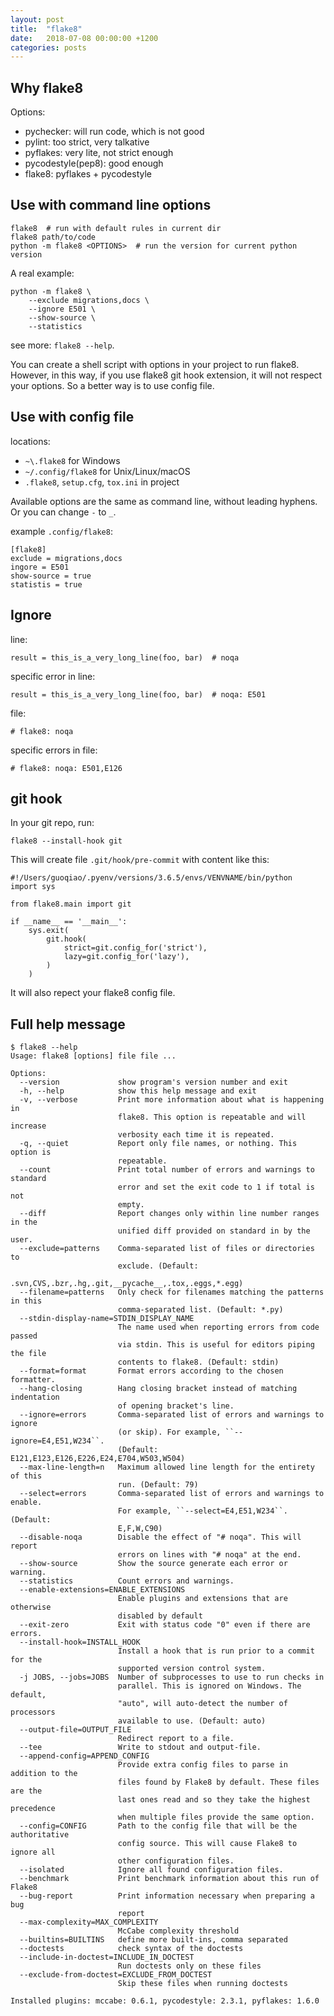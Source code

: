 ```yaml
---
layout: post
title:  "flake8"
date:   2018-07-08 00:00:00 +1200
categories: posts
---
```


## Why flake8

Options:

- pychecker: will run code, which is not good
- pylint: too strict, very talkative
- pyflakes: very lite, not strict enough
- pycodestyle(pep8): good enough
- flake8: pyflakes + pycodestyle

## Use with command line options

    flake8  # run with default rules in current dir
    flake8 path/to/code
    python -m flake8 <OPTIONS>  # run the version for current python version

A real example:

    python -m flake8 \
        --exclude migrations,docs \
        --ignore E501 \
        --show-source \
        --statistics

see more: `flake8 --help`.

You can create a shell script with options in your project to run flake8.
However, in this way, if you use flake8 git hook extension, it will not respect
your options. So a better way is to use config file.

## Use with config file

locations:

- `~\.flake8` for Windows
- `~/.config/flake8` for Unix/Linux/macOS
- `.flake8`, `setup.cfg`, `tox.ini` in project

Available options are the same as command line, without leading hyphens.
Or you can change `-` to `_`.

example `.config/flake8`:

    [flake8]
    exclude = migrations,docs
    ingore = E501
    show-source = true
    statistis = true


## Ignore

line:

    result = this_is_a_very_long_line(foo, bar)  # noqa

specific error in line:

    result = this_is_a_very_long_line(foo, bar)  # noqa: E501

file:

    # flake8: noqa

specific errors in file:

    # flake8: noqa: E501,E126

## git hook

In your git repo, run:

    flake8 --install-hook git

This will create file `.git/hook/pre-commit` with content like this:

    #!/Users/guoqiao/.pyenv/versions/3.6.5/envs/VENVNAME/bin/python
    import sys

    from flake8.main import git

    if __name__ == '__main__':
        sys.exit(
            git.hook(
                strict=git.config_for('strict'),
                lazy=git.config_for('lazy'),
            )
        )

It will also repect your flake8 config file.

## Full help message

    $ flake8 --help
    Usage: flake8 [options] file file ...

    Options:
      --version             show program's version number and exit
      -h, --help            show this help message and exit
      -v, --verbose         Print more information about what is happening in
                            flake8. This option is repeatable and will increase
                            verbosity each time it is repeated.
      -q, --quiet           Report only file names, or nothing. This option is
                            repeatable.
      --count               Print total number of errors and warnings to standard
                            error and set the exit code to 1 if total is not
                            empty.
      --diff                Report changes only within line number ranges in the
                            unified diff provided on standard in by the user.
      --exclude=patterns    Comma-separated list of files or directories to
                            exclude. (Default:
                            .svn,CVS,.bzr,.hg,.git,__pycache__,.tox,.eggs,*.egg)
      --filename=patterns   Only check for filenames matching the patterns in this
                            comma-separated list. (Default: *.py)
      --stdin-display-name=STDIN_DISPLAY_NAME
                            The name used when reporting errors from code passed
                            via stdin. This is useful for editors piping the file
                            contents to flake8. (Default: stdin)
      --format=format       Format errors according to the chosen formatter.
      --hang-closing        Hang closing bracket instead of matching indentation
                            of opening bracket's line.
      --ignore=errors       Comma-separated list of errors and warnings to ignore
                            (or skip). For example, ``--ignore=E4,E51,W234``.
                            (Default: E121,E123,E126,E226,E24,E704,W503,W504)
      --max-line-length=n   Maximum allowed line length for the entirety of this
                            run. (Default: 79)
      --select=errors       Comma-separated list of errors and warnings to enable.
                            For example, ``--select=E4,E51,W234``. (Default:
                            E,F,W,C90)
      --disable-noqa        Disable the effect of "# noqa". This will report
                            errors on lines with "# noqa" at the end.
      --show-source         Show the source generate each error or warning.
      --statistics          Count errors and warnings.
      --enable-extensions=ENABLE_EXTENSIONS
                            Enable plugins and extensions that are otherwise
                            disabled by default
      --exit-zero           Exit with status code "0" even if there are errors.
      --install-hook=INSTALL_HOOK
                            Install a hook that is run prior to a commit for the
                            supported version control system.
      -j JOBS, --jobs=JOBS  Number of subprocesses to use to run checks in
                            parallel. This is ignored on Windows. The default,
                            "auto", will auto-detect the number of processors
                            available to use. (Default: auto)
      --output-file=OUTPUT_FILE
                            Redirect report to a file.
      --tee                 Write to stdout and output-file.
      --append-config=APPEND_CONFIG
                            Provide extra config files to parse in addition to the
                            files found by Flake8 by default. These files are the
                            last ones read and so they take the highest precedence
                            when multiple files provide the same option.
      --config=CONFIG       Path to the config file that will be the authoritative
                            config source. This will cause Flake8 to ignore all
                            other configuration files.
      --isolated            Ignore all found configuration files.
      --benchmark           Print benchmark information about this run of Flake8
      --bug-report          Print information necessary when preparing a bug
                            report
      --max-complexity=MAX_COMPLEXITY
                            McCabe complexity threshold
      --builtins=BUILTINS   define more built-ins, comma separated
      --doctests            check syntax of the doctests
      --include-in-doctest=INCLUDE_IN_DOCTEST
                            Run doctests only on these files
      --exclude-from-doctest=EXCLUDE_FROM_DOCTEST
                            Skip these files when running doctests

    Installed plugins: mccabe: 0.6.1, pycodestyle: 2.3.1, pyflakes: 1.6.0

